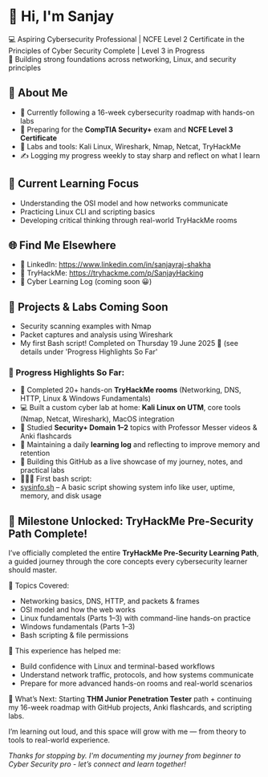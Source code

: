 # 👋 Hi, I'm Sanjay

💻 Aspiring Cybersecurity Professional | NCFE Level 2 Certificate in the Principles of Cyber Security Complete | Level 3 in Progress  
🔐 Building strong foundations across networking, Linux, and security principles

## 🚀 About Me
- 📘 Currently following a 16-week cybersecurity roadmap with hands-on labs
- 🎯 Preparing for the **CompTIA Security+** exam and **NCFE Level 3 Certificate**
- 🧰 Labs and tools: Kali Linux, Wireshark, Nmap, Netcat, TryHackMe
- ✍️ Logging my progress weekly to stay sharp and reflect on what I learn

## 🧠 Current Learning Focus
- Understanding the OSI model and how networks communicate  
- Practicing Linux CLI and scripting basics  
- Developing critical thinking through real-world TryHackMe rooms

## 🌐 Find Me Elsewhere
- 💼 LinkedIn: https://www.linkedin.com/in/sanjayraj-shakha
- 🧪 TryHackMe: https://tryhackme.com/p/SanjayHacking
- 📒 Cyber Learning Log (coming soon 😀)

## 🔭 Projects & Labs Coming Soon
- Security scanning examples with Nmap  
- Packet captures and analysis using Wireshark  
- My first Bash script! Completed on Thursday 19 June 2025 🥳 (see details under 'Progress Highlights So Far'

### 🚀 Progress Highlights So Far:
- 🧠 Completed 20+ hands-on **TryHackMe rooms** (Networking, DNS, HTTP, Linux & Windows Fundamentals)
- 💻 Built a custom cyber lab at home: **Kali Linux on UTM**, core tools (Nmap, Netcat, Wireshark), MacOS integration
- 📘 Studied **Security+ Domain 1–2** topics with Professor Messer videos & Anki flashcards
- 📝 Maintaining a daily **learning log** and reflecting to improve memory and retention
- 🌱 Building this GitHub as a live showcase of my journey, notes, and practical labs
- 👨🏽‍🎓 First bash script:
- [sysinfo.sh](https://github.com/Sanjay-Hacking/Sanjay-Hacking/blob/main/scripts/sysinfo.sh) – A basic script showing system info like user, uptime, memory, and disk usage

## 🏁 Milestone Unlocked: TryHackMe Pre-Security Path Complete!

I’ve officially completed the entire **TryHackMe Pre-Security Learning Path**, a guided journey through the core concepts every cybersecurity learner should master.

🧩 Topics Covered:
- Networking basics, DNS, HTTP, and packets & frames
- OSI model and how the web works
- Linux fundamentals (Parts 1–3) with command-line hands-on practice
- Windows fundamentals (Parts 1–3)
- Bash scripting & file permissions

🧠 This experience has helped me:
- Build confidence with Linux and terminal-based workflows
- Understand network traffic, protocols, and how systems communicate
- Prepare for more advanced hands-on rooms and real-world scenarios

📍 What’s Next: Starting **THM Junior Penetration Tester** path + continuing my 16-week roadmap with GitHub projects, Anki flashcards, and scripting labs.

  I’m learning out loud, and this space will grow with me — from theory to tools to real-world experience.

*Thanks for stopping by. I'm documenting my journey from beginner to Cyber Security pro - let’s connect and learn together!*

